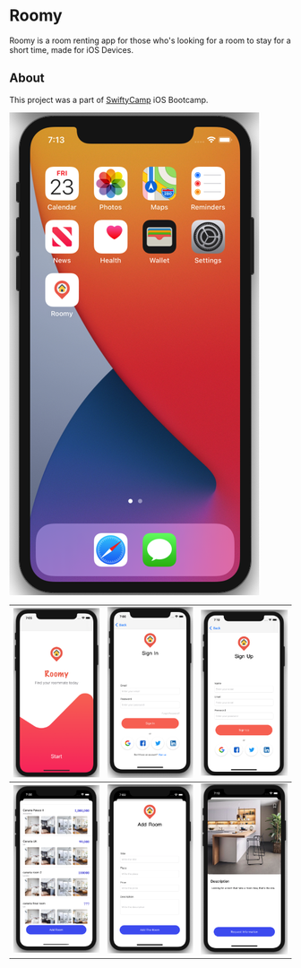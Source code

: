 # Roomy
Roomy is a room renting app for those who's looking for a room to stay for a short time, made for iOS Devices.

## About

This project was a part of [SwiftyCamp](https://www.facebook.com/SwiftyCamp) iOS Bootcamp.

![](./screenshots/sc0.png)

![](./screenshots/sc1.png) | ![](./screenshots/sc2.png)|![](./screenshots/sc3.png)
:-------------------------:|:-------------------------:|:-------------------------:
![](./screenshots/sc4.png) | ![](./screenshots/sc5.png)|![](./screenshots/sc6.png)
